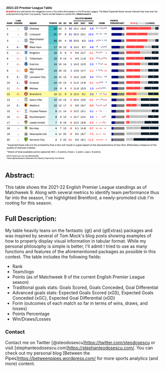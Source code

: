![Explosive Plays](https://raw.githubusercontent.com/steodose/RStudio-Table-Contest/main/2021-22%20Premier%20League%20Table.png)

## Abstract:
This table shows the 2021-22 English Premier League standings as of Matchweek 9. Along with several metrics to identify team performance thus far into the season, I've highlighted Brentford, a newly-promoted club I'm rooting for this season.

## Full Description:
My table heavily leans on the fantastic {gt} and {gtExtras} packages and was inspired by several of Tom Mock's blog posts showing examples of how to properly display visual information in tabular format. While my personal philosophy is simple is better, I'll admit I tried to use as many functions and features of the aforementioned packages as possible in this contest. The table includes the following fields:

* Rank
* Team/logo
* Points (as of Matchweek 9 of the current English Premier League season)
* Traditional goals stats: Goals Scored, Goals Conceded, Goal Differential
* Advanced goals stats: Expected Goals Scored (xGS), Expected Goals Conceded (xGC), Expected Goal Differential (xGD)
* Form (outcomes of each match so far in terms of wins, draws, and losses)
* Points Percentage
* Win/Draws/Losses

### Contact

Contact me on Twitter [@steodosescu]https://twitter.com/steodosescu or visit [stephanteodosescu.com]https://stephanteodosescu.com/. You can check out my personal blog [Between the Pipes]https://betweenpipes.wordpress.com/ for more sports analytics (and more) content.

